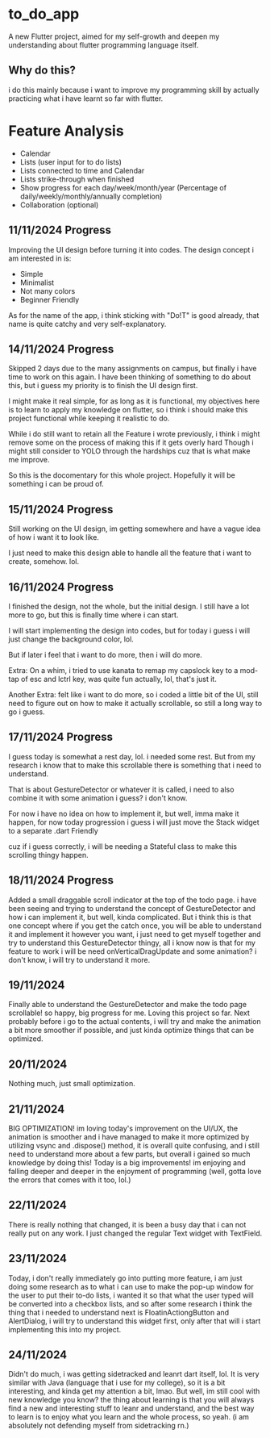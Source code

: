# to_do_app

A new Flutter project, aimed for my self-growth and deepen my understanding about flutter programming language itself.

## Why do this?

i do this mainly because i want to improve my programming skill by actually practicing what i have learnt so far with flutter.

# Feature Analysis
- Calendar
- Lists (user input for to do lists)
- Lists connected to time and Calendar
- Lists strike-through when finished
- Show progress for each day/week/month/year (Percentage of daily/weekly/monthly/annually completion)
- Collaboration (optional)

## 11/11/2024 Progress
Improving the UI design before turning it into codes. The design concept i am interested in is:
- Simple
- Minimalist
- Not many colors
- Beginner Friendly

As for the name of the app, i think sticking with "Do!T" is good already, that name is quite catchy and very self-explanatory.

## 14/11/2024 Progress
Skipped 2 days due to the many assignments on campus, but finally i have time to work on this again.
I have been thinking of something to do about this, but i guess my priority is to finish the UI design first.

I might make it real simple, for as long as it is functional, my objectives here is to learn to apply my knowledge on flutter,
so i think i should make this project functional while keeping it realistic to do.

While i do still want to retain all the Feature i wrote previously, i think i might remove some on the process of making this if it gets overly hard
Though i might still consider to YOLO through the hardships cuz that is what make me improve.

So this is the docomentary for this whole project. Hopefully it will be something i can be proud of.

## 15/11/2024 Progress
Still working on the UI design, im getting somewhere and have a vague idea of how i want it to look like.

I just need to make this design able to handle all the feature that i want to create, somehow. lol.

## 16/11/2024 Progress
I finished the design, not the whole, but the initial design. I still have a lot more to go, but this is finally time where i can start.

I will start implementing the design into codes, but for today i guess i will just change the background color, lol.

But if later i feel that i want to do more, then i will do more.

Extra: On a whim, i tried to use kanata to remap my capslock key to a mod-tap of esc and lctrl key, was quite fun actually, lol, that's just it.

Another Extra: felt like i want to do more, so i coded a little bit of the UI, still need to figure out on how to make it actually scrollable, so still a long way to go i guess.

## 17/11/2024 Progress
I guess today is somewhat a rest day, lol. i needed some rest. But from my research i know that to make this scrollable there is something that i need to understand.

That is about GestureDetector or whatever it is called, i need to also combine it with some animation i guess? i don't know.

For now i have no idea on how to implement it, but well, imma make it happen, for now today progression i guess i will just move the Stack widget to a separate .dart Friendly

cuz if i guess correctly, i will be needing a Stateful class to make this scrolling thingy happen.

## 18/11/2024 Progress
Added a small draggable scroll indicator at the top of the todo page. i have been seeing and trying to understand the concept of GestureDetector and how i can implement it, but well, kinda complicated. But i think this is that one concept where if you get the catch once, you will be able to understand it and implement it however you want, i just need to get myself together and try to understand this GestureDetector thingy, all i know now is that for my feature to work i will be need onVerticalDragUpdate and some animation? i don't know, i will try to understand it more.

## 19/11/2024
Finally able to understand the GestureDetector and make the todo page scrollable! so happy, big progress for me. Loving this project so far. Next probably before i go to the actual contents, i will try and make the animation a bit more smoother if possible, and just kinda optimize things that can be optimized.

## 20/11/2024
Nothing much, just small optimization.

## 21/11/2024
BIG OPTIMIZATION! im loving today's improvement on the UI/UX, the animation is smoother and i have managed to make it more optimized by utilizing vsync and .dispose() method, it is overall quite confusing, and i still need to understand more about a few parts, but overall i gained so much knowledge by doing this! Today is a big improvements! im enjoying and falling deeper and deeper in the enjoyment of programming (well, gotta love the errors that comes with it too, lol.)

## 22/11/2024
There is really nothing that changed, it is been a busy day that i can not really put on any work. I just changed the regular Text widget with TextField.

## 23/11/2024
Today, i don't really immediately go into putting more feature, i am just doing some research as to what i can use to make the pop-up window for the user to put their to-do lists, i wanted it so that what the user typed will be converted into a checkbox lists, and so after some research i think the thing that i needed to understand next is FloatinActiongButton and AlertDialog, i will try to understand this widget first, only after that will i start implementing this into my project.

## 24/11/2024
Didn't do much, i was getting sidetracked and leanrt dart itself, lol. It is very similar with Java (language that i use for my college), so it is a bit interesting, and kinda get my attention a bit, lmao. But well, im still cool with new knowledge you know? the thing about learning is that you will always find a new and interesting stuff to leanr and understand, and the best way to learn is to enjoy what you learn and the whole process, so yeah. (i am absolutely not defending myself from sidetracking rn.)